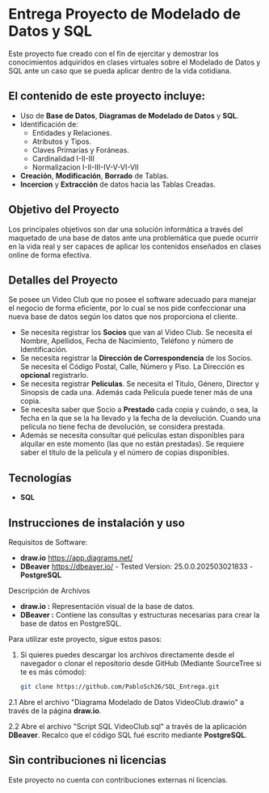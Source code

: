 # Entrega Proyecto de Modelado de Datos y SQL

Este proyecto fue creado con el fin de ejercitar y demostrar los conocimientos adquiridos en clases virtuales sobre el Modelado de Datos y SQL ante un caso que se pueda aplicar dentro de la vida cotidiana.

## El contenido de este proyecto incluye:

- Uso de **Base de Datos**, **Diagramas de Modelado de Datos** y **SQL**.
- Identificación de:
   - Entidades y Relaciones.
   - Atributos y Tipos.
   - Claves Primarias y Foráneas.
   - Cardinalidad I-II-III
   - Normalizacion I-II-III-IV-V-VI-VII
- **Creación**, **Modificación**, **Borrado** de Tablas.
- **Incercion** y **Extracción** de datos hacia las Tablas Creadas.

## Objetivo del Proyecto

Los principales objetivos son dar una solución informática a través del maquetado de una base de datos ante una problemática que puede ocurrir en la vida real y ser capaces de aplicar los contenidos enseñados en clases online de forma efectiva.

## Detalles del Proyecto

Se posee un Video Club que no posee el software adecuado para manejar el negocio de forma eficiente, por lo cual se nos pide confeccionar una nueva base de datos según los datos que nos proporciona el cliente.

- Se necesita registrar los **Socios** que van al Video Club. Se necesita el Nombre, Apellidos, Fecha de Nacimiento, Teléfono y número de Identificación.
- Se necesita registrar la **Dirección de Correspondencia** de los Socios. Se necesita el Código Postal, Calle, Número y Piso. La Dirección es **opcional** registrarlo.
- Se necesita registrar **Películas**. Se necesita el Título, Género, Director y Sinopsis de cada una. Además cada Película puede tener más de una copia.
- Se necesita saber que Socio a **Prestado** cada copia y cuándo, o sea, la fecha en la que se la ha llevado y la fecha de la devolución. Cuando una película no tiene fecha de devolución, se considera prestada.
- Además se necesita consultar qué películas estan disponibles para alquilar en este momento (las que no están prestadas). Se requiere saber el título de la película y el número de copias disponibles.

## Tecnologías

- **SQL**

## Instrucciones de instalación y uso

Requisitos de Software:

- **draw.io** https://app.diagrams.net/
- **DBeaver** https://dbeaver.io/ - Tested Version: 25.0.0.202503021833 - **PostgreSQL**

Descripción de Archivos

- **draw.io :** Representación visual de la base de datos.
- **DBeaver :** Contiene las consultas y estructuras necesarias para crear la base de datos en PostgreSQL.

Para utilizar este proyecto, sigue estos pasos:

1. Si quieres puedes descargar los archivos directamente desde el navegador o clonar el repositorio desde GitHub (Mediante SourceTree si te es más cómodo):
   ```bash
   git clone https://github.com/PabloSch26/SQL_Entrega.git
2.1 Abre el archivo "Diagrama Modelado de Datos VideoClub.drawio" a través de la página **draw.io**.

2.2 Abre el archivo "Script SQL VideoClub.sql" a través de la aplicación  **DBeaver**. Recalco que el código SQL fué escrito mediante **PostgreSQL**.

## Sin contribuciones ni licencias

Este proyecto no cuenta con contribuciones externas ni licencias.
